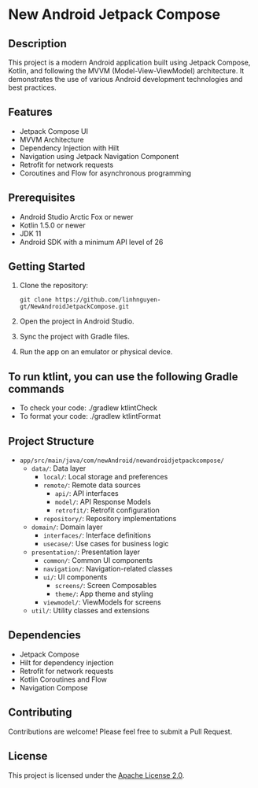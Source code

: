 # New Android Jetpack Compose

## Description

This project is a modern Android application built using Jetpack Compose, Kotlin, and following the MVVM (Model-View-ViewModel) architecture. It demonstrates the use of various Android development technologies and best practices.

## Features

- Jetpack Compose UI
- MVVM Architecture
- Dependency Injection with Hilt
- Navigation using Jetpack Navigation Component
- Retrofit for network requests
- Coroutines and Flow for asynchronous programming

## Prerequisites

- Android Studio Arctic Fox or newer
- Kotlin 1.5.0 or newer
- JDK 11
- Android SDK with a minimum API level of 26

## Getting Started

1. Clone the repository:

   ```
   git clone https://github.com/linhnguyen-gt/NewAndroidJetpackCompose.git
   ```

2. Open the project in Android Studio.
3. Sync the project with Gradle files.
4. Run the app on an emulator or physical device.

## To run ktlint, you can use the following Gradle commands

- To check your code: ./gradlew ktlintCheck
- To format your code: ./gradlew ktlintFormat

## Project Structure

- `app/src/main/java/com/newAndroid/newandroidjetpackcompose/`
  - `data/`: Data layer
    - `local/`: Local storage and preferences
    - `remote/`: Remote data sources
      - `api/`: API interfaces
      - `model/`: API Response Models
      - `retrofit/`: Retrofit configuration
    - `repository/`: Repository implementations
  - `domain/`: Domain layer
    - `interfaces/`: Interface definitions
    - `usecase/`: Use cases for business logic
  - `presentation/`: Presentation layer
    - `common/`: Common UI components
    - `navigation/`: Navigation-related classes
    - `ui/`: UI components
      - `screens/`: Screen Composables
      - `theme/`: App theme and styling
    - `viewmodel/`: ViewModels for screens
  - `util/`: Utility classes and extensions

## Dependencies

- Jetpack Compose
- Hilt for dependency injection
- Retrofit for network requests
- Kotlin Coroutines and Flow
- Navigation Compose

## Contributing

Contributions are welcome! Please feel free to submit a Pull Request.

## License

This project is licensed under the [Apache License 2.0](LICENSE).
